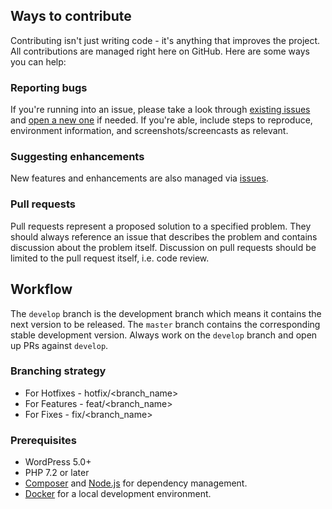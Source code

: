 ## Ways to contribute

Contributing isn't just writing code - it's anything that improves the project.  All contributions are managed right here on GitHub.  Here are some ways you can help:

### Reporting bugs

If you're running into an issue, please take a look through [existing issues](https://github.com/chigozieorunta/webp-image-converter/issues) and [open a new one](https://github.com/chigozieorunta/webp-image-converter/issues/new) if needed.  If you're able, include steps to reproduce, environment information, and screenshots/screencasts as relevant.

### Suggesting enhancements

New features and enhancements are also managed via [issues](https://github.com/chigozieorunta/webp-image-converter/issues).

### Pull requests

Pull requests represent a proposed solution to a specified problem.  They should always reference an issue that describes the problem and contains discussion about the problem itself.  Discussion on pull requests should be limited to the pull request itself, i.e. code review.

## Workflow

The `develop` branch is the development branch which means it contains the next version to be released. The `master` branch contains the corresponding stable development version. Always work on the `develop` branch and open up PRs against `develop`.

### Branching strategy

- For Hotfixes - hotfix/<branch_name>
- For Features - feat/<branch_name>
- For Fixes - fix/<branch_name>

### Prerequisites

- WordPress 5.0+
- PHP 7.2 or later
- [Composer](https://getcomposer.org) and [Node.js](https://nodejs.org) for dependency management.
- [Docker](https://docs.docker.com/install/) for a local development environment.
